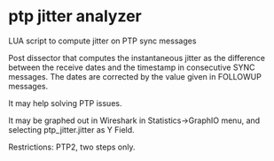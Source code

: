 # ptp jitter analyzer
LUA script to compute jitter on PTP sync messages 

Post dissector that computes the instantaneous jitter as the difference between the receive dates and the timestamp in consecutive SYNC messages.
The dates are corrected by the value given in FOLLOWUP messages.

It may help solving PTP issues.

It may be graphed out in Wireshark in Statistics->GraphIO menu, and selecting ptp_jitter.jitter as Y Field.


Restrictions: PTP2, two steps only. 
